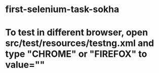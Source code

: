 # first-selenium-task-sokha

# To test in different browser, open src/test/resources/testng.xml and type "CHROME" or "FIREFOX" to <parameters/> value=""